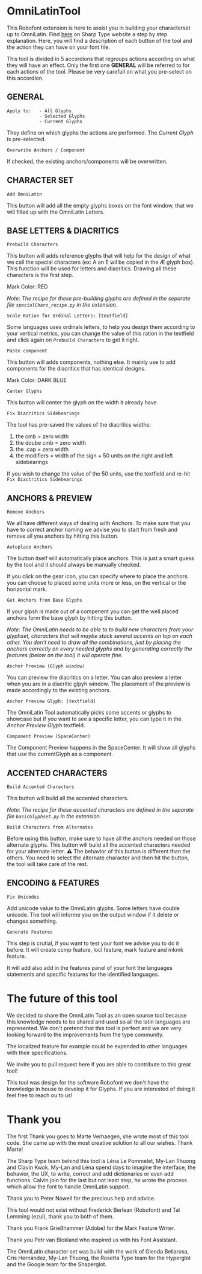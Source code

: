 # OmniLatinTool
This Robofont extension is here to assist you in building your characterset up to OmniLatin. Find [here](https://www.sharptype.co/case-studies/omni-latin-tool) on Sharp Type website a step by step explanation. Here, you will find a description of each button of the tool and the action they can have on your font file.

This tool is divided in 5 accordions that regroups actions according on what they will have an effect. Only the first one **GENERAL** will be referred to for each actions of the tool. Please be very carefull on what you pre-select on this accordion. 

## GENERAL
```
Apply to: 	- All Glyphs
			- Selected Glyphs
			- Current Glyphs
```
They define on which glyphs the actions are performed. The *Current Glyph* is pre-selected.

```
Overwrite Anchors / Component
```
If checked, the existing anchors/components will be overwritten.

## CHARACTER SET

```
Add OmniLatin
```
This button will add all the empty glyphs boxes on the font window, that we will filled up with the OmniLatin Letters.

## BASE LETTERS & DIACRITICS
```
Prebuild Characters
```
This button will adds reference glyphs that will help for the design of what we call the special characters (ex: A an E wil be copied in the Æ glyph box). This function will be used for letters and diacritics. Drawing all these characters is the first step.

Mark Color: RED

*Note: The recipe for these pre-building glyphs are defined in the separate file `specialChars_recipe.py` in the extension.*


```
Scale Ration for Ordinal Letters: [textfield]
```
Some languages uses ordinals letters, to help you design them according to your vertical metrics, you can change the value of this ration in the textfield and click again on `Prebuild Characters` to get it right.

```
Paste component
```
This button will adds components, nothing else. It mainly use to add components for the diacritics that has identical designs.

Mark Color: DARK BLUE

```
Center Glyphs
```
This button will center the glyph on the width it already have.


```
Fix Diacritics Sidebearings
```
The tool has pre-saved the values ​​of the diacritics widths:

1. the cmb = zero width
2. the doube cmb = zero width
3. the .cap = zero width
4. the modifiers = width of the sign + 50 units on the right and left sidebearings

If you wish to change the value of the 50 units, use the textfield and re-hit `Fix Diactritics Sidebearings`

## ANCHORS & PREVIEW
```
Remove Anchors
```
We all have different ways of dealing with Anchors. To make sure that you have to correct anchor naming we advise you to start from fresh and remove all you anchors by hitting this button.

```
Autoplace Anchors
```
The button itself will automatically place anchors. This is just a smart guess by the tool and it should always be manually checked. 

If you click on the gear icon, you can specify where to place the anchors. you can choose to placed some units more or less, on the vertical or the horizontal mark.

```
Get Anchors from Base Glyphs
```
If your glpsh is made out of a compenent you can get the well placed anchors form the base glyph by hitting this button.

*Note: The OmniLatin needs to be able to to build new characters from your glyphset, characters that will maybe stack several accents on top on each other. You don't need to draw all the combinations, just by placing the anchors correctly on every needed glyphs and by generating correctly the features (below on the tool) it will operate fine.*

```
Anchor Preview (Glyph window)
```
You can preview the diacritics on a letter. You can also preview a letter when you are in a diacritic glpyh window. The placement of the preview is made accordingly to the existing anchors.

```
Anchor Preview Glyph: [textfield]
```
The OmniLatin Tool automatically picks some accents or glyphs to showcase but if you want to see a specific letter, you can type it in the *Anchor Preview Glyph* textfield.

```
Component Preview (SpaceCenter)
```
The Component Preview happens in the SpaceCenter. It will show all glyphs that use the currentGlyph as a component.

## ACCENTED CHARACTERS

```
Build Accented Characters
```
This button will build all the accented characters. 

*Note: The recipe for these accented characters are defined in the separate file `basicGlyphset.py` in the extension.*

```
Build Characters from Alternates
```
Before using this button, make sure to have all the anchors needed on those alternate glyphs.  This button will build all the accented characters needed for your alternate letter. ⚠️ The behavior of this button is different than the others. You need to select the alternate character and then hit the button, the tool will take care of the rest. 


## ENCODING & FEATURES

```
Fix Unicodes
```
Add unicode value to the OmniLatin glyphs. Some letters have double unicode. The tool will informe you on the output window if it delete or changes something. 

```
Generate Features
```
This step is crutial, if you want to test your font we advise you to do it before. It will create ccmp feature, locl feature, mark feature and mkmk feature.

It will add also add in the features panel of your font the languages statements and specific features for the identified languages.


# The future of this tool

We decided to share the OmniLatin Tool as an open source tool because this knowledge needs to be shared and used so all the latin languages are represented. We don't pretend that this tool is perfect and we are very looking forward to the improvements from the type community.

The localized feature for example could be expended to other languages with their specifications.

We invite you to pull request here if you are able to contribute to this great tool!

This tool was design for the software Robofont we don't have the knowledge in house to develop it for Glyphs. If you are interested of doing it feel free to reach ou to us!

# Thank you
The first Thank you goes to Marte Verhaegen, she wrote most of this tool code. She came up with the most creative solution to all our wishes. Thank Marte!

The Sharp Type team behind this tool is Léna Le Pommelet, My-Lan Thuong and Clavin Kwok. My-Lan and Léna spend days to imagine the interface, the behavior, the UX, to write, correct and add dictionaries or even add functions. Calvin join for the last but not least step, he wrote the process which allow the font to handle OmniLatin support.

Thank you to Peter Nowell for the precious help and advice.

This tool would not exist without Frederick Berlean (Robofont) and Tal Lemming (ezui), thank you to both of them.

Thank you Frank Grießhammer (Adobe) for the Mark Feature Writer.

Thank you Petr van Blokland who inspired us with his Font Assistant.

The OmniLatin character set was build with the work of Glenda Bellarosa, Cris Hernández, My-Lan Thuong, the Rosetta Type team for the Hyperglot and the Google team for the Shaperglot.
